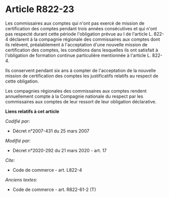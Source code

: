 # Article R822-23

Les commissaires aux comptes qui n'ont pas exercé de mission de certification des comptes pendant trois années consécutives
et qui n'ont pas respecté durant cette période l'obligation prévue au I de l'article L. 822-4 déclarent à la compagnie
régionale des commissaires aux comptes dont ils relèvent, préalablement à l'acceptation d'une nouvelle mission de
certification des comptes, les conditions dans lesquelles ils ont satisfait à l'obligation de formation continue particulière
mentionnée à l'article L. 822-4.

Ils conservent pendant six ans à compter de l'acceptation de la nouvelle mission de certification des comptes les
justificatifs relatifs au respect de cette obligation.

Les compagnies régionales des commissaires aux comptes rendent annuellement compte à la Compagnie nationale du respect par
les commissaires aux comptes de leur ressort de leur obligation déclarative.

**Liens relatifs à cet article**

_Codifié par_:

  - Décret n°2007-431 du 25 mars 2007

_Modifié par_:

  - Décret n°2020-292 du 21 mars 2020 - art. 17

_Cite_:

  - Code de commerce - art. L822-4

_Anciens textes_:

  - Code de commerce - art. R822-61-2 (T)
